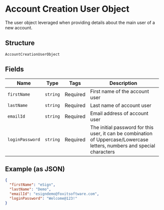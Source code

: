 
# Account Creation User Object

The user object leveraged when providing details about the main user of a new account.

## Structure

`AccountCreationUserObject`

## Fields

| Name | Type | Tags | Description |
|  --- | --- | --- | --- |
| `firstName` | `string` | Required | First name of the account user |
| `lastName` | `string` | Required | Last name of account user |
| `emailId` | `string` | Required | Email address of account user |
| `loginPassword` | `string` | Required | The initial password for this user, it can be combination of Uppercase/Lowercase letters, numbers and special characters |

## Example (as JSON)

```json
{
  "firstName": "eSign",
  "lastName": "Demo",
  "emailId": "esigndemo@foxitsoftware.com",
  "loginPassword": "Welcome@123!"
}
```

